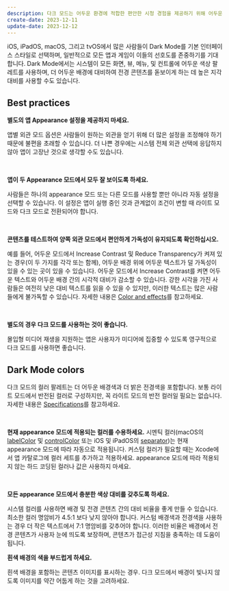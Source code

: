 ```yaml
---
description: 다크 모드는 어두운 환경에 적합한 편안한 시청 경험을 제공하기 위해 어두운 색상 팔레트를 사용하는 시스템 전역 외형 설정입니다.
create-date: 2023-12-11
update-date: 2023-12-12
---
```


iOS, iPadOS, macOS, 그리고 tvOS에서 많은 사람들이 Dark Mode를 기본 인터페이스 스타일로 선택하며, 일반적으로 모든 앱과 게임이 이들의 선호도를 존중하기를 기대합니다. Dark Mode에서는 시스템이 모든 화면, 뷰, 메뉴, 및 컨트롤에 어두운 색상 팔레트를 사용하며, 더 어두운 배경에 대비하여 전경 콘텐츠를 돋보이게 하는 데 높은 지각 대비를 사용할 수도 있습니다.

## Best practices

**별도의 앱 Appearance 설정을 제공하지 마세요.**

앱별 외관 모드 옵션은 사람들이 원하는 외관을 얻기 위해 더 많은 설정을 조정해야 하기 때문에 불편을 초래할 수 있습니다. 더 나쁜 경우에는 시스템 전체 외관 선택에 응답하지 않아 앱이 고장난 것으로 생각할 수도 있습니다.

<br />

**앱이 두 Appearance 모드에서 모두 잘 보이도록 하세요.**

사람들은 하나의 appearance 모드 또는 다른 모드를 사용할 뿐만 아니라 자동 설정을 선택할 수 있습니다. 이 설정은 앱이 실행 중인 것과 관계없이 조건이 변할 때 라이트 모드와 다크 모드로 전환되어야 합니다.

<br />

**콘텐츠를 테스트하여 양쪽 외관 모드에서 편안하게 가독성이 유지되도록 확인하십시오.** 

예를 들어, 어두운 모드에서 Increase Contrast 및 Reduce Transparency가 켜져 있는 경우(이 두 가지를 각각 또는 함께), 어두운 배경 위에 어두운 텍스트가 덜 가독성이 있을 수 있는 곳이 있을 수 있습니다. 어두운 모드에서 Increase Contrast를 켜면 어두운 텍스트와 어두운 배경 간의 시각적 대비가 감소할 수 있습니다. 강한 시각을 가진 사람들은 여전히 낮은 대비 텍스트를 읽을 수 있을 수 있지만, 이러한 텍스트는 많은 사람들에게 불가독할 수 있습니다. 자세한 내용은 [Color and effects](https://developer.apple.com/design/human-interface-guidelines/accessibility#Color-and-effects)를 참고하세요.

<br />

**별도의 경우 다크 모드를 사용하는 것이 좋습니다.** 

몰입형 미디어 재생을 지원하는 앱은 사용자가 미디어에 집중할 수 있도록 영구적으로 다크 모드를 사용하면 좋습니다.

## Dark Mode colors

다크 모드의 컬러 팔레트는 더 어두운 배경색과 더 밝은 전경색을 포함합니다. 보통 라이트 모드에서 반전된 컬러로 구성하지만, 꼭 라이트 모드의 반전 컬러일 필요는 없습니다. 자세한 내용은 [Specifications](https://developer.apple.com/design/human-interface-guidelines/color#Specifications)를 참고하세요.

<br />

**현재 appearance 모드에 적용되는 컬러를 수용하세요.**
시멘틱 컬러(macOS의 [labelColor](https://developer.apple.com/documentation/appkit/nscolor/1534657-labelcolor) 및 [controlColor](https://developer.apple.com/documentation/appkit/nscolor/1524856-controlcolor) 또는 iOS 및 iPadOS의 [separator](https://developer.apple.com/documentation/appkit/uikit/uicolor/3173139-separator))는 현재 appearance 모드에 따라 자동으로 적용됩니다. 커스텀 컬러가 필요할 때는 Xcode에서 앱 카탈로그에 컬러 세트를 추가하고 적용하세요. appearance 모드에 따라 적용되지 않는 하드 코딩된 컬러나 값은 사용하지 마세요.

<br />

**모든 appearance 모드에서 충분한 색상 대비를 갖추도록 하세요.**

시스템 컬러를 사용하면 배경 및 전경 콘텐츠 간의 대비 비율을 좋게 만들 수 있습니다. 최소한 컬러 명암비가 4.5:1 보다 낮지 않아야 합니다. 커스텀 배경색과 전경색을 사용하는 경우 더 작은 텍스트에서 7:1 명암비를 갖추어야 합니다. 이러한 비율은 배경에서 전경 콘텐츠가 사용자 눈에 띄도록 보장하며, 콘텐츠가 접근성 지침을 충족하는 데 도움이 됩니다.


**흰색 배경의 색을 부드럽게 하세요.**

흰색 배경을 포함하는 콘텐츠 이미지를 표시하는 경우. 다크 모드에서 배경이 빛나지 않도록 이미지를 약간 어둡게 하는 것을 고려하세요.


